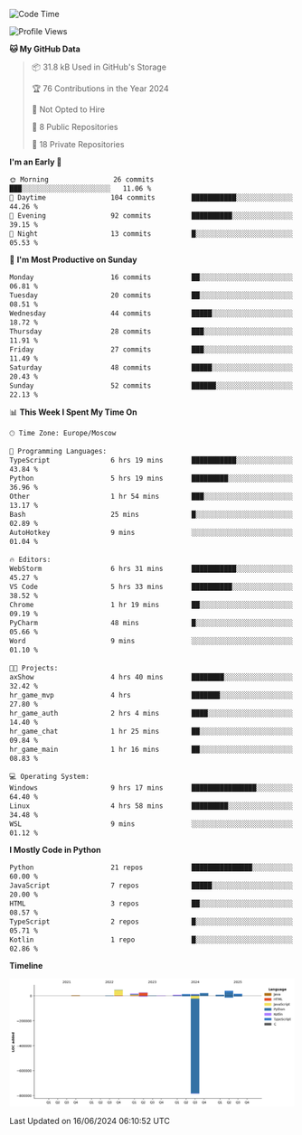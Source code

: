 <!--START_SECTION:waka-->
![Code Time](http://img.shields.io/badge/Code%20Time-371%20hrs%2012%20mins-blue)

![Profile Views](http://img.shields.io/badge/Profile%20Views-2-blue)

**🐱 My GitHub Data** 

> 📦 31.8 kB Used in GitHub's Storage 
 > 
> 🏆 76 Contributions in the Year 2024
 > 
> 🚫 Not Opted to Hire
 > 
> 📜 8 Public Repositories 
 > 
> 🔑 18 Private Repositories 
 > 
**I'm an Early 🐤** 

```text
🌞 Morning                26 commits          ███░░░░░░░░░░░░░░░░░░░░░░   11.06 % 
🌆 Daytime                104 commits         ███████████░░░░░░░░░░░░░░   44.26 % 
🌃 Evening                92 commits          ██████████░░░░░░░░░░░░░░░   39.15 % 
🌙 Night                  13 commits          █░░░░░░░░░░░░░░░░░░░░░░░░   05.53 % 
```
📅 **I'm Most Productive on Sunday** 

```text
Monday                   16 commits          ██░░░░░░░░░░░░░░░░░░░░░░░   06.81 % 
Tuesday                  20 commits          ██░░░░░░░░░░░░░░░░░░░░░░░   08.51 % 
Wednesday                44 commits          █████░░░░░░░░░░░░░░░░░░░░   18.72 % 
Thursday                 28 commits          ███░░░░░░░░░░░░░░░░░░░░░░   11.91 % 
Friday                   27 commits          ███░░░░░░░░░░░░░░░░░░░░░░   11.49 % 
Saturday                 48 commits          █████░░░░░░░░░░░░░░░░░░░░   20.43 % 
Sunday                   52 commits          ██████░░░░░░░░░░░░░░░░░░░   22.13 % 
```


📊 **This Week I Spent My Time On** 

```text
🕑︎ Time Zone: Europe/Moscow

💬 Programming Languages: 
TypeScript               6 hrs 19 mins       ███████████░░░░░░░░░░░░░░   43.84 % 
Python                   5 hrs 19 mins       █████████░░░░░░░░░░░░░░░░   36.96 % 
Other                    1 hr 54 mins        ███░░░░░░░░░░░░░░░░░░░░░░   13.17 % 
Bash                     25 mins             █░░░░░░░░░░░░░░░░░░░░░░░░   02.89 % 
AutoHotkey               9 mins              ░░░░░░░░░░░░░░░░░░░░░░░░░   01.04 % 

🔥 Editors: 
WebStorm                 6 hrs 31 mins       ███████████░░░░░░░░░░░░░░   45.27 % 
VS Code                  5 hrs 33 mins       ██████████░░░░░░░░░░░░░░░   38.52 % 
Chrome                   1 hr 19 mins        ██░░░░░░░░░░░░░░░░░░░░░░░   09.19 % 
PyCharm                  48 mins             █░░░░░░░░░░░░░░░░░░░░░░░░   05.66 % 
Word                     9 mins              ░░░░░░░░░░░░░░░░░░░░░░░░░   01.10 % 

🐱‍💻 Projects: 
axShow                   4 hrs 40 mins       ████████░░░░░░░░░░░░░░░░░   32.42 % 
hr_game_mvp              4 hrs               ███████░░░░░░░░░░░░░░░░░░   27.80 % 
hr_game_auth             2 hrs 4 mins        ████░░░░░░░░░░░░░░░░░░░░░   14.40 % 
hr_game_chat             1 hr 25 mins        ██░░░░░░░░░░░░░░░░░░░░░░░   09.84 % 
hr_game_main             1 hr 16 mins        ██░░░░░░░░░░░░░░░░░░░░░░░   08.83 % 

💻 Operating System: 
Windows                  9 hrs 17 mins       ████████████████░░░░░░░░░   64.40 % 
Linux                    4 hrs 58 mins       █████████░░░░░░░░░░░░░░░░   34.48 % 
WSL                      9 mins              ░░░░░░░░░░░░░░░░░░░░░░░░░   01.12 % 
```

**I Mostly Code in Python** 

```text
Python                   21 repos            ███████████████░░░░░░░░░░   60.00 % 
JavaScript               7 repos             █████░░░░░░░░░░░░░░░░░░░░   20.00 % 
HTML                     3 repos             ██░░░░░░░░░░░░░░░░░░░░░░░   08.57 % 
TypeScript               2 repos             █░░░░░░░░░░░░░░░░░░░░░░░░   05.71 % 
Kotlin                   1 repo              █░░░░░░░░░░░░░░░░░░░░░░░░   02.86 % 
```



**Timeline**

![Lines of Code chart](https://raw.githubusercontent.com/adlemx/adlemx/main/assets/bar_graph.png)


 Last Updated on 16/06/2024 06:10:52 UTC
<!--END_SECTION:waka-->
